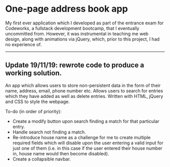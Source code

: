 # One-page address book app

My first ever application which I developed as part of the entrance exam for Codeworks, a fullstack development bootcamp, that I eventually uncommitted from. However, it was instrumental in teaching me web design, along with animations via jQuery, which, prior to this project, I had no experience of.

-------------
Update 19/11/19: rewrote code to produce a working solution.
-------------

An app which allows users to store non-persistent data in the form of their name, address, email, phone number etc. Allows users to search for entries which they have added as well as delete entries. Written with HTML, jQuery and CSS to style the webpage. 

To-do (in order of priority): 
- Create a modify button upon search finding a match for that particular entry.
- Handle search not finding a match.
- Re-introduce house name as a challenge for me to create multiple required fields which will disable upon the user entering a valid input for just one of them (i.e. in this case if the user entered their house number in, house name would then become disabled). 
- Create a collapsible navbar. 
